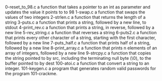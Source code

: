 0-reset_to_98.c
a function that takes a pointer to an int as parameter and updates the value it points to to 98
1-swap.c
a function that swaps the values of two integers
2-strlen.c
a function that returns the length of a string
3-puts.c
a function that prints a string, followed by a new line, to stdout
4-print_rev.c
a function that prints a string, in reverse, followed by a new line
5-rev_string.c
a function that reverses a string
6-puts2.c
a function that prints every other character of a string, starting with the first character, followed by a new line
7-puts_half.c
a function that prints half of a string, followed by a new line
8-print_array.c
a function that prints n elements of an array of integers, followed by a new line
9-strcpy.c
a function that copies the string pointed to by src, including the terminating null byte (\0), to the buffer pointed to by dest
100-atoi.c
a function that convert a string to an integer.
101-keygen.c
a program that generates random valid passwords for the program 101-crackme.

